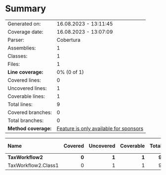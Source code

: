 # Summary
|||
|:---|:---|
| Generated on: | 16.08.2023 - 13:11:45 |
| Coverage date: | 16.08.2023 - 13:07:09 |
| Parser: | Cobertura |
| Assemblies: | 1 |
| Classes: | 1 |
| Files: | 1 |
| **Line coverage:** | 0% (0 of 1) |
| Covered lines: | 0 |
| Uncovered lines: | 1 |
| Coverable lines: | 1 |
| Total lines: | 9 |
| Covered branches: | 0 |
| Total branches: | 0 |
| **Method coverage:** | [Feature is only available for sponsors](https://reportgenerator.io/pro) |

|**Name**|**Covered**|**Uncovered**|**Coverable**|**Total**|**Line coverage**|**Covered**|**Total**|**Branch coverage**|
|:---|---:|---:|---:|---:|---:|---:|---:|---:|
|**TaxWorkflow2**|**0**|**1**|**1**|**9**|**0%**|**0**|**0**|****|
|TaxWorkflow2.Class1|0|1|1|9|0%|0|0||
